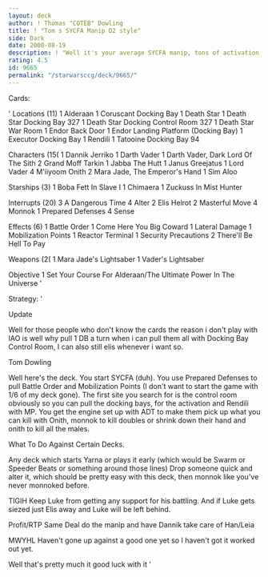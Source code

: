 ```yaml
---
layout: deck
author: ! Thomas "COTEB" Dowling
title: ! "Tom s SYCFA Manip D2 style"
side: Dark
date: 2000-08-19
description: ! "Well it's your average SYCFA manip, tons of activation Onith, ADT Sim Aloo it's all good."
rating: 4.5
id: 9665
permalink: "/starwarsccg/deck/9665/"
---
```

Cards: 

'
Locations (11)
	 1 Alderaan
	 1 Coruscant Docking Bay
	 1 Death Star
	 1 Death Star Docking Bay 327
	 1 Death Star Docking Control Room 327
	 1 Death Star War Room
	 1 Endor Back Door
	 1 Endor Landing Platform (Docking Bay)
	 1 Executor Docking Bay
	 1 Rendili
	 1 Tatooine Docking Bay 94

Characters (15(
	 1 Dannik Jerriko
	 1 Darth Vader
	 1 Darth Vader, Dark Lord Of The Sith
	 2 Grand Moff Tarkin
	 1 Jabba The Hutt
	 1 Janus Greejatus
	 1 Lord Vader
	 4 M'iiyoom Onith
	 2 Mara Jade, The Emperor's Hand
	 1 Sim Aloo

Starships (3)
	 1 Boba Fett In Slave I
	 1 Chimaera
	 1 Zuckuss In Mist Hunter

Interrupts (20)
	 3 A Dangerous Time
	 4 Alter
	 2 Elis Helrot
	 2 Masterful Move
	 4 Monnok
	 1 Prepared Defenses
	 4 Sense

Effects (6)
	 1 Battle Order
	 1 Come Here You Big Coward
	 1 Lateral Damage
	 1 Mobilization Points
	 1 Reactor Terminal
	 1 Security Precautions
	 2 There'll Be Hell To Pay

Weapons (2(
	 1 Mara Jade's Lightsaber
	 1 Vader's Lightsaber

Objective
	 1 Set Your Course For Alderaan/The Ultimate Power In The Universe
'

Strategy: '

 Update

 Well for those people who don't know the cards the reason i don't play with IAO is well why pull 1 DB a turn when i can pull them all with Docking Bay Control Room, I can also still elis whenever i want so.

 Tom Dowling



Well here's the deck. You start SYCFA (duh). You use Prepared Defenses to pull Battle Order and Mobilization Points (I don't want to start the game with 1/6 of my deck gone). The first site you search for is the control room obviously so you can pull the docking bays, for the activation and Rendili with MP. You get the engine set up with ADT to make them pick up what you can kill with Onith, monnok to kill doubles or shrink down their hand and onith to kill all the males.

 What To Do Against Certain Decks.

 Any deck which starts Yarna or plays it early
 (which would be Swarm or Speeder Beats or something around those lines)
 Drop someone quick and alter it, which should be pretty easy with this deck, then monnok like you've never monnoked before.

 TIGIH
 Keep Luke from getting any support for his battling. And if Luke gets siezed just Elis away and Luke will be left behind.

 Profit/RTP
 Same Deal do the manip and have Dannik take care of Han/Leia

 MWYHL
 Haven't gone up against a good one yet so I haven't got it worked out yet.

 Well that's pretty much it good luck with it
'
